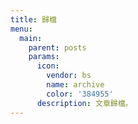 ```yaml
---
title: 歸檔
menu:
  main:
    parent: posts
    params:
      icon:
        vendor: bs
        name: archive
        color: '384955'
      description: 文章歸檔。
---
```


